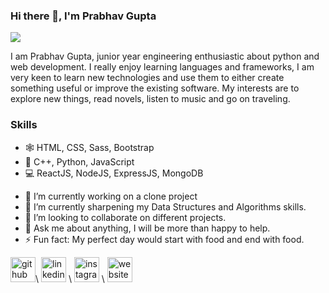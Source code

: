 ### Hi there 👋, I'm Prabhav Gupta
![](https://media-exp1.licdn.com/dms/image/C4E16AQGk_bN3mT-mxw/profile-displaybackgroundimage-shrink_350_1400/0/1643570611792?e=1652313600&v=beta&t=O2IF8_dQVHC3Y-gaKQJ8_4FkkQkjmhrItcIEtDUhC2s)

I am Prabhav Gupta, junior year engineering enthusiastic about python and web development. I really enjoy learning languages and frameworks, I am very keen to learn new technologies and use them to either create something useful or improve the existing software. My interests are to explore new things, read novels, listen to music and go on traveling.

### Skills
* 🕸️ HTML, CSS, Sass, Bootstrap
* 📱 C++, Python, JavaScript
* 💻 ReactJS, NodeJS, ExpressJS, MongoDB

- 🔭 I’m currently working on a clone project 
- 🌱 I’m currently sharpening my Data Structures and Algorithms skills. 
- 👯 I’m looking to collaborate on different projects. 
- 💬 Ask me about anything, I will be more than happy to help. 
- ⚡ Fun fact: My perfect day would start with food and end with food. 


[<img src='https://github.githubassets.com/images/modules/logos_page/Octocat.png' alt='github' height='40'>](https://github.com/https://github.com/PrabhavGupta5)\  [<img src='https://pngimg.com/uploads/linkedIn/linkedIn_PNG39.png' alt='linkedin' height='40'>](https://www.linkedin.com/in/gupta-prabhav/) \ [<img src='https://icon-library.com/images/new-instagram-icon-png/new-instagram-icon-png-6.jpg' alt='instagram' height='40'>](https://www.instagram.com/https://www.instagram.com/prabhav_gupta_//) \ [<img src='https://thumbs.dreamstime.com/b/website-icon-blue-black-colors-vector-illustration-website-icon-blue-black-colors-vector-146248329.jpg' alt='website' height='40'>](https://prabhavgupta5.github.io/)  

